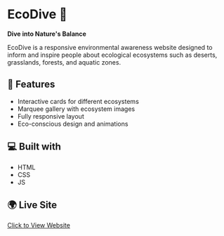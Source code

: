 # EcoDive 🌱

**Dive into Nature's Balance**

EcoDive is a responsive environmental awareness website designed to inform and inspire people about ecological ecosystems such as deserts, grasslands, forests, and aquatic zones.

## 🌿 Features

- Interactive cards for different ecosystems
- Marquee gallery with ecosystem images
- Fully responsive layout
- Eco-conscious design and animations

## 💻 Built with

- HTML
- CSS
- JS

## 🌍 Live Site

[Click to View Website](https://bhavi6115.github.io/EcoDive/)
